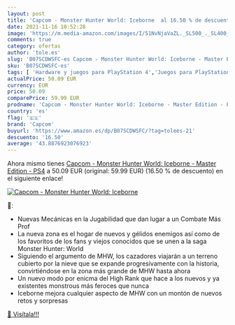 ```yaml
---
layout: post
title: 'Capcom - Monster Hunter World: Iceborne  al 16.50 % de descuento'
date: 2021-11-16 10:52:28
image: 'https://m.media-amazon.com/images/I/51NvNjaVaZL._SL500_._SL400_.jpg'
comments: true
category: ofertas
author: 'tole.es'
slug: 'B07SCDWSFC-es Capcom - Monster Hunter World: Iceborne - Master Edition -...'
sku: 'B07SCDWSFC-es'
tags: [ 'Hardware y juegos para PlayStation 4','Juegos para PlayStation 4','Videojuegos','capcom','ps4', ]
actualPrice: 50.09 EUR
currency: EUR
price: 50.09
comparePrice: 59.99 EUR
prodname: 'Capcom - Monster Hunter World: Iceborne - Master Edition - PS4'
country: 'es'
flag: '🇪🇸'
brand: 'Capcom'
buyurl: 'https://www.amazon.es/dp/B07SCDWSFC/?tag=tolees-21'
descuento: '16.50'
average: '43.8876923076923'
---
```


Ahora mismo tienes [Capcom - Monster Hunter World: Iceborne - Master Edition - PS4](https://www.amazon.es/dp/B07SCDWSFC/?tag=tolees-21) a 50.09 EUR (original: 59.99 EUR) (16.50 %  de descuento) en el siguiente enlace!

[![Capcom - Monster Hunter World: Iceborne ](https://m.media-amazon.com/images/I/51NvNjaVaZL._SL500_._SL400_.jpg)](https://www.amazon.es/dp/B07SCDWSFC/?tag=tolees-21)

🔎:

- Nuevas Mecánicas en la Jugabilidad que dan lugar a un Combate Más Prof
- La nueva zona es el hogar de nuevos y gélidos enemigos así como de los favoritos de los fans y viejos conocidos que se unen a la saga Monster Hunter: World
- Siguiendo el argumento de MHW, los cazadores viajarán a un terreno cubierto por la nieve que se expande progresivamente con la historia, convirtiéndose en la zona más grande de MHW hasta ahora
- Un nuevo modo por enicma del High Rank que hace a los nuevos y ya existentes monstrous más feroces que nunca
- Iceborne mejora cualquier aspecto de MHW con un montón de nuevos retos y sorpresas

[🛒 Visítala!!!](https://www.amazon.es/dp/B07SCDWSFC/?tag=tolees-21)
